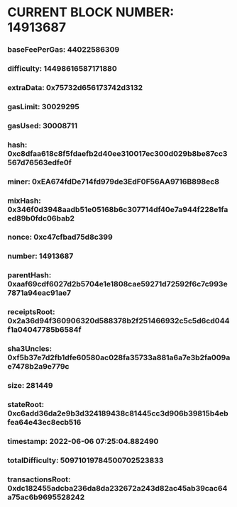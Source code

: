 # CURRENT BLOCK NUMBER: 14913687

### baseFeePerGas: 44022586309
### difficulty: 14498616587171880
### extraData: 0x75732d656173742d3132
### gasLimit: 30029295
### gasUsed: 30008711
### hash: 0xc8dfaa618c8f5fdaefb2d40ee310017ec300d029b8be87cc3567d76563edfe0f
### miner: 0xEA674fdDe714fd979de3EdF0F56AA9716B898ec8
### mixHash: 0x346f0d3948aadb51e05168b6c307714df40e7a944f228e1faed89b0fdc06bab2
### nonce: 0xc47cfbad75d8c399
### number: 14913687
### parentHash: 0xaaf69cdf6027d2b5704e1e1808cae59271d72592f6c7c993e7871a94eac91ae7
### receiptsRoot: 0x2a36d94f360906320d588378b2f251466932c5c5d6cd044f1a04047785b6584f
### sha3Uncles: 0xf5b37e7d2fb1dfe60580ac028fa35733a881a6a7e3b2fa009ae7478b2a9e779c
### size: 281449
### stateRoot: 0xc6add36da2e9b3d324189438c81445cc3d906b39815b4ebfea64e43ec8ecb516
### timestamp: 2022-06-06 07:25:04.882490
### totalDifficulty: 50971019784500702523833
### transactionsRoot: 0xdc182455adcba236da8da232672a243d82ac45ab39cac64a75ac6b9695528242
